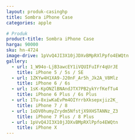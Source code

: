 ```yaml
---
layout: produk-casinghp
title: Sombra iPhone Case
categories: apple

# Produk
product-title: Sombra iPhone Case
harga: 90000
sku: hn-4724
image-drive: 1pVvQ4JI3X10jJDXvBMpRXlPpfo4EWQtn
gallery:
  - url: 1_W94o-LjB3awcEY1iVQUIFuIFr4qUrJE
    title: iPhone 5 / 5s / SE
  - url: 1ZKYw4H1XA9-J20nF_Ar5h_Jk2A_V8Mlz
    title: iPhone 6 / 6s
  - url: 1sK-KpONZlBNAndJTX7PB2ykYrfKefTu4
    title: iPhone 6 Plus / 6s Plus
  - url: 1Tu-8xiwKaEvPm4OIYrrbXksepxjiz2K_
    title: iPhone 7 / 8
  - url: 1oDV0humyZrydm5NfstjX9XHSTANNz_Z3
    title: iPhone 7 Plus / 8 Plus
  - url: 1pVvQ4JI3X10jJDXvBMpRXlPpfo4EWQtn
    title: iPhone X
---
```

